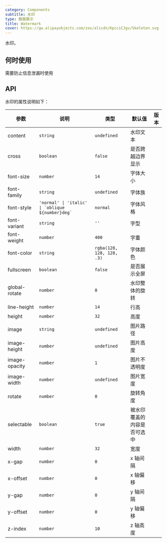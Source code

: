 ```yaml
---
category: Components
subtitle: 水印
type: 数据展示
title: Watermark
cover: https://gw.alipayobjects.com/zos/alicdn/KpcciCJgv/Skeleton.svg
---
```


水印。

## 何时使用

需要防止信息泄漏时使用

## API

水印的属性说明如下：

| 参数 | 说明 | 类型 | 默认值 | 版本 |
| --- | --- | --- | --- | --- |
| content | `string` | `undefined` | 水印文本 |   |
| cross | `boolean` | `false` | 是否跨越边界显示 |   |
| font-size | `number` | `14` | 字体大小 |   |
| font-family | `string` | `undefined` | 字体族 |   |
| font-style | `` 'normal' \| 'italic' \| `oblique ${number}deg`  `` | `normal` | 字体风格 |   |
| font-variant | `string` | `''` | 字型 |   |
| font-weight | `number` | `400` | 字重 |   |
| font-color | `string` | `rgba(128, 128, 128, .3)` | 字体颜色 |   |
| fullscreen | `boolean` | `false` | 是否展示全屏 |   |
| global-rotate | `number` | `0` | 水印整体的旋转 |  |
| line-height | `number` | `14` | 行高 |   |
| height | `number` | `32` | 高度 |   |
| image | `string` | `undefined` | 图片路径 |   |
| image-height | `number` | `undefined` | 图片高度 |   |
| image-opacity | `number` | `1` | 图片不透明度 |   |
| image-width | `number` | `undefined` | 图片宽度 |   |
| rotate | `number` | `0` | 旋转角度 |   |
| selectable | `boolean` | `true` | 被水印覆盖的内容是否可选中 |   |
| width | `number` | `32` | 宽度 |   |
| x-gap | `number` | `0` | x 轴间隔 |   |
| x-offset | `number` | `0` | x 轴偏移 |   |
| y-gap | `number` | `0` | y 轴间隔 |   |
| y-offset | `number` | `0` | y 轴偏移 |   |
| z-index | `number` | `10` | z 轴高度 |   |
